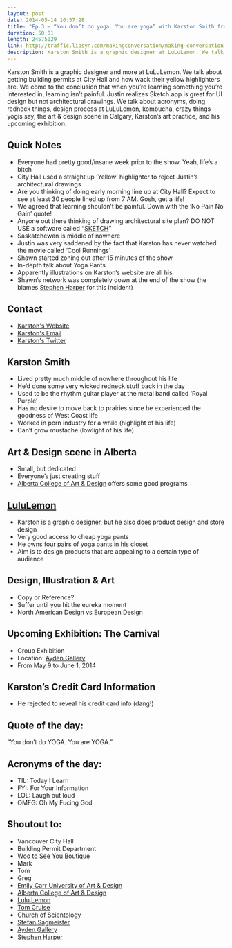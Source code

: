 ```yaml
---
layout: post
date: 2014-05-14 10:57:28
title: "Ep.3 – “You don’t do yoga. You are yoga” with Karston Smith from LuLuLemon"
duration: 50:01
length: 24575029
link: http://traffic.libsyn.com/makingconversation/making-conversation-ep3-karstonsmith.m4a
description: Karston Smith is a graphic designer at LuLuLemon. We talk about acronyms, doing redneck things, design process at LuLuLemon, kombucha, crazy things yogis say, the art & design scene in Calgary, Karston’s art practice, and his upcoming exhibition.
---
```


Karston Smith is a graphic designer and more at LuLuLemon. We talk about getting building permits at City Hall and how wack their yellow highlighters are. We come to the conclusion that when you’re learning something you’re interested in, learning isn’t painful. Justin realizes Sketch.app is great for UI design but not architectural drawings. We talk about acronyms, doing redneck things, design process at LuLuLemon, kombucha, crazy things yogis say, the art & design scene in Calgary, Karston’s art practice, and his upcoming exhibition.

## Quick Notes
- Everyone had pretty good/insane week prior to the show. Yeah, life’s a bitch 
- City Hall used a straight up ‘Yellow’ highlighter to reject Justin’s architectural drawings 
- Are you thinking of doing early morning line up at City Hall? Expect to see at least 30 people lined up from 7 AM. Gosh, get a life! 
- We agreed that learning shouldn’t be painful. Down with the ‘No Pain No Gain’ quote! 
- Anyone out there thinking of drawing architectural site plan? DO NOT USE a software called “[SKETCH](http://bohemiancoding.com/sketch/)” 
- Saskatchewan is middle of nowhere 
- Justin was very saddened by the fact that Karston has never watched the movie called ‘Cool Runnings’ 
- Shawn started zoning out after 15 minutes of the show 
- In-depth talk about Yoga Pants 
- Apparently illustrations on Karston’s website are all his 
- Shawn’s network was completely down at the end of the show (he blames [Stephen Harper](http://www.pm.gc.ca/eng/prime-minister-stephen-harper) for this incident) 
  
## Contact
- [Karston's Website](http://www.karston.ca/)
- <a href="mailto:karstonsmith@gmail.com">Karston's Email</a>
- [Karston's Twitter](https://twitter.com/karstonsmith)

## Karston Smith
- Lived pretty much middle of nowhere throughout his life 
- He’d done some very wicked redneck stuff back in the day 
- Used to be the rhythm guitar player at the metal band called ‘Royal Purple’ 
- Has no desire to move back to prairies since he experienced the goodness of West Coast life 
- Worked in porn industry for a while (highlight of his life) 
- Can’t grow mustache (lowlight of his life) 
  
## Art & Design scene in Alberta
- Small, but dedicated  
- Everyone’s just creating stuff 
- [Alberta College of Art & Design](http://www.acad.ca/) offers some good programs

## [LuluLemon](http://shop.lululemon.com/home.jsp)
- Karston is a graphic designer, but he also does product design and store design 
- Very good access to cheap yoga pants 
- He owns four pairs of yoga pants in his closet 
- Aim is to design products that are appealing to a certain type of audience 

## Design, Illustration & Art
- Copy or Reference? 
- Suffer until you hit the eureka moment 
- North American Design vs European Design 

## Upcoming Exhibition: The Carnival
- Group Exhibition 
- Location: [Ayden Gallery](http://www.aydengallery.com/otherIndex.php?otherContent=nextShow.php&title=AYDEN%20GALLERY%20-%20Current%20Exhibition) 
- From May 9 to June 1, 2014 

## Karston’s Credit Card Information
- He rejected to reveal his credit card info (dang!) 

## Quote of the day:
“You don’t do YOGA. You are YOGA.”

## Acronyms of the day:
- TIL: Today I Learn
- FYI: For Your Information
- LOL: Laugh out loud
- OMFG: Oh My Fucing God

## Shoutout to:
- Vancouver City Hall 
- Building Permit Department 
- [Woo to See You Boutique](http://www.wootoseeyou.com/) 
- Mark 
- Tom 
- Greg 
- [Emily Carr University of Art & Design](http://www.ecuad.ca) 
- [Alberta College of Art & Design](http://www.acad.ca/) 
- [Lulu Lemon](http://shop.lululemon.com/home.jsp) 
- [Tom Cruise](http://www.tomcruise.com/) 
- [Church of Scientology](http://www.scientology.ca/) 
- [Stefan Sagmeister](http://www.sagmeisterwalsh.com/) 
- [Ayden Gallery](http://www.aydengallery.com/otherIndex.php?otherContent=nextShow.php&title=AYDEN%20GALLERY%20-%20Current%20Exhibition) 
- [Stephen Harper](http://www.pm.gc.ca/eng/prime-minister-stephen-harper)